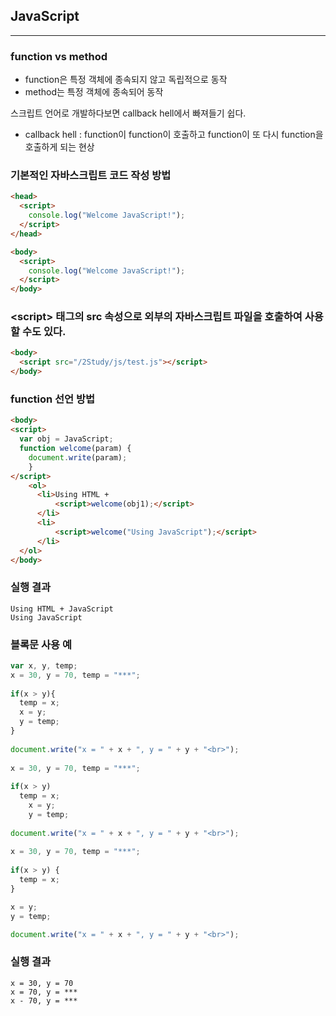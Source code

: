 ## JavaScript

---

### function vs method

- function은 특정 객체에 종속되지 않고 독립적으로 동작
- method는 특정 객체에 종속되어 동작

스크립트 언어로 개발하다보면 callback hell에서 빠져들기 쉽다.

- callback hell : function이 function이 호출하고 function이 또 다시 function을 호출하게 되는 현상



### 기본적인 자바스크립트 코드 작성 방법

```html
<head>
  <script>
  	console.log("Welcome JavaScript!");
  </script>
</head>
```

```html
<body>
  <script>
  	console.log("Welcome JavaScript!");
  </script>
</body>
```



### \<script> 태그의 src 속성으로 외부의 자바스크립트 파일을 호출하여 사용할 수도 있다.

```html
<body>
  <script src="/2Study/js/test.js"></script>
</body>
```



### function 선언 방법

```html
<body>
<script>
  var obj = JavaScript;
  function welcome(param) {
  	document.write(param);
	}
</script>
	<ol>
      <li>Using HTML +
          <script>welcome(obj1);</script>
      </li>
      <li>
          <script>welcome("Using JavaScript");</script>
      </li>
  </ol>
</body>
```

### 실행 결과

```
Using HTML + JavaScript
Using JavaScript
```



### 블록문 사용 예

```javascript
var x, y, temp;
x = 30, y = 70, temp = "***";
    
if(x > y){
  temp = x;
  x = y;
  y = temp;
}
    
document.write("x = " + x + ", y = " + y + "<br>");
    
x = 30, y = 70, temp = "***";
    
if(x > y)
  temp = x; 
	x = y; 
	y = temp;
    
document.write("x = " + x + ", y = " + y + "<br>");
    
x = 30, y = 70, temp = "***";
    
if(x > y) {
  temp = x;
}

x = y;
y = temp;

document.write("x = " + x + ", y = " + y + "<br>");
```

### 실행 결과

```
x = 30, y = 70
x = 70, y = ***
x - 70, y = ***
```


